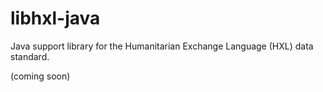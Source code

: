 libhxl-java
===========

Java support library for the Humanitarian Exchange Language (HXL) data standard.

(coming soon)
